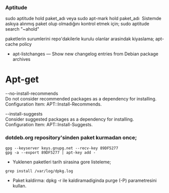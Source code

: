 ### Aptitude
sudo aptitude hold paket_adı veya sudo apt-mark hold paket_adı 
Sistemde askıya alınmış paket olup olmadığını kontrol etmek için;
sudo aptitude search "~ahold"

paketlerin surumlerini repo'dakilerle kurulu olanlar arasindak kiyaslama;
apt-cache policy 

* apt-listchanges — Show new changelog entries from Debian package archives 

# Apt-get
--no-install-recommends                                                    
Do not consider recommended packages as a dependency for installing.   
Configuration Item: APT::Install-Recommends.                                      
                                                                                  
--install-suggests                                                         
Consider suggested packages as a dependency for installing.            
Configuration Item: APT::Install-Suggests. 

### dotdeb.org repository'sinden paket kurmadan once;
```
gpg --keyserver keys.gnupg.net --recv-key 89DF5277
gpg -a --export 89DF5277 | apt-key add - 
```
* Yuklenen paketleri tarih sirasina gore listeleme;
```
grep install /var/log/dpkg.log
```
* Paket kaldirma: dpkg -r ile  kaldiramadiginda purge (-P) parametresini kullan.
